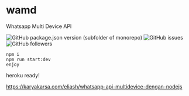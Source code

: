 # wamd
Whatsapp Multi Device API

![GitHub package.json version (subfolder of monorepo)](https://img.shields.io/github/package-json/v/eliash9/wamd) ![GitHub issues](https://img.shields.io/github/issues/eliash9/wamd) ![GitHub followers](https://img.shields.io/github/followers/eliash9?style=social)
```
npm i
npm run start:dev
enjoy
```
heroku ready! 


https://karyakarsa.com/eliash/whatsapp-api-multidevice-dengan-nodejs
